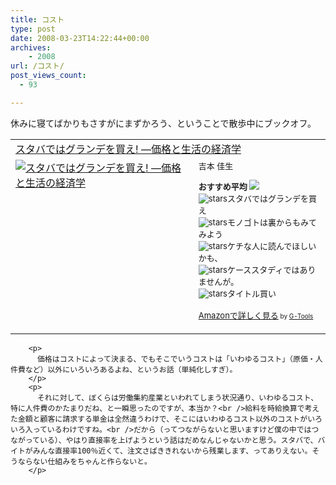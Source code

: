 ```yaml
---
title: コスト
type: post
date: 2008-03-23T14:22:44+00:00
archives:
    - 2008
url: /コスト/
post_views_count:
  - 93

---
```

休みに寝てばかりもさすがにまずかろう、ということで散歩中にブックオフ。

<table cellpadding="5" border="0">
  <tr>
    <td colspan="2">
      <a href="http://www.amazon.co.jp/gp/redirect.html%3FASIN=4478002290%26tag=konnokiyotaka-22%26lcode=xm2%26cID=2025%26ccmID=165953%26location=/o/ASIN/4478002290%253FSubscriptionId=0G91FPYVW6ZGWBH4Y9G2" target="_blank">スタバではグランデを買え! ―価格と生活の経済学</a><img height="1" alt="" src="http://www.assoc-amazon.jp/e/ir?t=konnokiyotaka-22&l=ur2&o=9" width="1" border="0" />
    </td>
  </tr>
  
  <tr>
    <td valign="top">
      <a href="http://www.amazon.co.jp/gp/redirect.html%3FASIN=4478002290%26tag=konnokiyotaka-22%26lcode=xm2%26cID=2025%26ccmID=165953%26location=/o/ASIN/4478002290%253FSubscriptionId=0G91FPYVW6ZGWBH4Y9G2" target="_blank"><img alt="スタバではグランデを買え! ―価格と生活の経済学" src="https://i0.wp.com/ecx.images-amazon.com/images/I/21aPYDZnwQL.jpg" border="0" data-recalc-dims="1" /></a>
    </td>
    <td valign="top">
      <font size="-1">吉本 佳生 </p>
      <p>
        <strong>おすすめ平均</strong> <img src="https://i2.wp.com/g-images.amazon.com/images/G/01/detail/stars-4-0.gif" data-recalc-dims="1" /><br /><img alt="stars" src="https://i0.wp.com/g-images.amazon.com/images/G/01/detail/stars-3-0.gif" data-recalc-dims="1" />スタバではグランデを買え<br /><img alt="stars" src="https://i2.wp.com/g-images.amazon.com/images/G/01/detail/stars-4-0.gif" data-recalc-dims="1" />モノゴトは裏からもみてみよう<br /><img alt="stars" src="https://i2.wp.com/g-images.amazon.com/images/G/01/detail/stars-4-0.gif" data-recalc-dims="1" />ケチな人に読んでほしいかも、<br /><img alt="stars" src="https://i0.wp.com/g-images.amazon.com/images/G/01/detail/stars-3-0.gif" data-recalc-dims="1" />ケーススタディではありませんが。<br /><img alt="stars" src="https://i0.wp.com/g-images.amazon.com/images/G/01/detail/stars-3-0.gif" data-recalc-dims="1" />タイトル買い
      </p>
      <p>
        <a href="http://www.amazon.co.jp/gp/redirect.html%3FASIN=4478002290%26tag=konnokiyotaka-22%26lcode=xm2%26cID=2025%26ccmID=165953%26location=/o/ASIN/4478002290%253FSubscriptionId=0G91FPYVW6ZGWBH4Y9G2" target="_blank">Amazonで詳しく見る</a></font><font size="-2"> by <a href="http://www.goodpic.com/mt/aws/index.html">G-Tools</a></font></td> </tr> </tbody> </table> 
        
        <p>
          価格はコストによって決まる、でもそこでいうコストは「いわゆるコスト」（原価・人件費など）以外にいろいろあるよね、というお話（単純化しすぎ）。
        </p>
        <p>
          それに対して、ぼくらは労働集約産業といわれてしまう状況通り、いわゆるコスト、特に人件費のかたまりだね、と一瞬思ったのですが、本当か？<br />給料を時給換算で考えた金額と顧客に請求する単金は全然違うわけで、そこにはいわゆるコスト以外のコストがいろいろ入っているわけですね。<br />だから（ってつながらないと思いますけど僕の中ではつながっている）、やはり直接率を上げようという話はだめなんじゃないかと思う。スタバで、バイトがみんな直接率100％近くて、注文さばききれないから残業します、ってありえない。そうならない仕組みをちゃんと作らないと。
        </p>